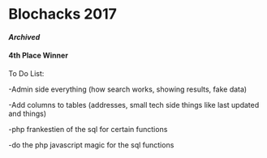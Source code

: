 # Blochacks 2017
#### *Archived*
#### 4th Place Winner
To Do List:

-Admin side everything (how search works, showing results, fake data)

-Add columns to tables (addresses, small tech side things like last updated and things)

-php frankestien of the sql for certain functions

-do the php javascript magic for the sql functions
